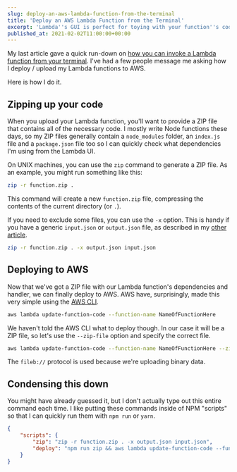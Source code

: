 ```yaml
---
slug: deploy-an-aws-lambda-function-from-the-terminal
title: 'Deploy an AWS Lambda Function from the Terminal'
excerpt: 'Lambda''s GUI is perfect for toying with your function''s code, but what if you have Node dependencies or additional files you want to upload from your local machine or CI/CD? Learn how to deploy from your terminal in this article.'
published_at: 2021-02-02T11:00:00+00:00
---
```

My last article gave a quick run-down on [how you can invoke a Lambda function from your terminal](https://ryangjchandler.co.uk/articles/execute-an-aws-lambda-function-from-the-terminal). I've had a few people message me asking how I deploy / upload my Lambda functions to AWS.

Here is how I do it.

## Zipping up your code

When you upload your Lambda function, you'll want to provide a ZIP file that contains all of the necessary code. I mostly write Node functions these days, so my ZIP files generally contain a `node_modules` folder, an `index.js` file and a `package.json` file too so I can quickly check what dependencies I'm using from the Lambda UI.

On UNIX machines, you can use the `zip` command to generate a ZIP file. As an example, you might run something like this:

```bash
zip -r function.zip .
```

This command will create a new `function.zip` file, compressing the contents of the current directory (or `.`).

If you need to exclude some files, you can use the `-x` option. This is handy if you have a generic `input.json` or `output.json` file, as described in my [other article](https://ryangjchandler.co.uk/articles/execute-an-aws-lambda-function-from-the-terminal).

```bash
zip -r function.zip . -x output.json input.json
```

## Deploying to AWS

Now that we've got a ZIP file with our Lambda function's dependencies and handler, we can finally deploy to AWS. AWS have, surprisingly, made this very simple using the [AWS CLI](https://docs.aws.amazon.com/cli/latest/userguide/install-cliv2.html).

```bash
aws lambda update-function-code --function-name NameOfFunctionHere
```

We haven't told the AWS CLI what to deploy though. In our case it will be a ZIP file, so let's use the `--zip-file` option and specify the correct file.

```bash
aws lambda update-function-code --function-name NameOfFunctionHere --zip-file fileb://function.zip
```

The `fileb://` protocol is used because we're uploading binary data.

## Condensing this down

You might have already guessed it, but I don't actually type out this entire command each time. I like putting these commands inside of NPM "scripts" so that I can quickly run them with `npm run` or `yarn`.

```json
{
    "scripts": {
        "zip": "zip -r function.zip . -x output.json input.json",
        "deploy": "npm run zip && aws lambda update-function-code --function-name NameOfFunctionHere --zip-file fileb://function.zip"
    }
}
```